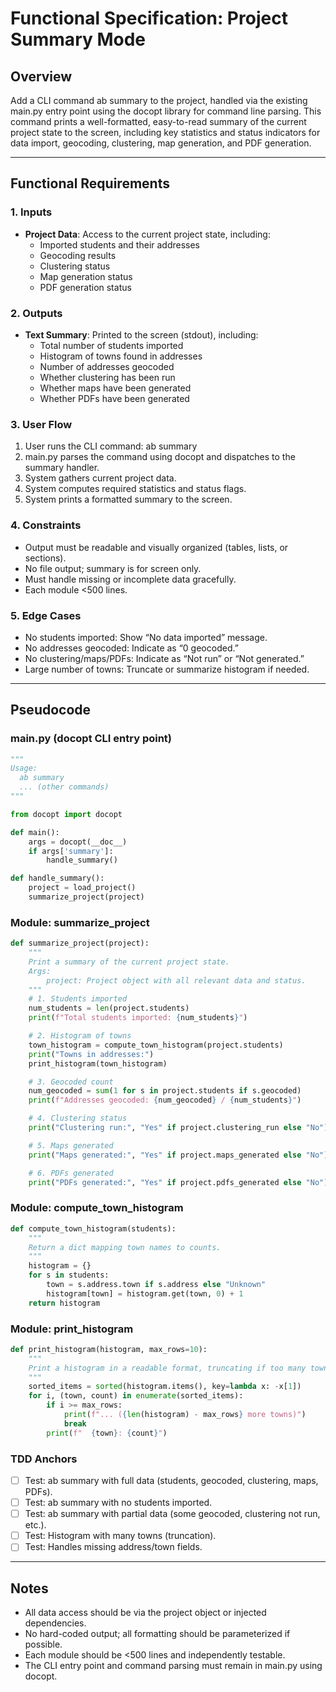 # Functional Specification: Project Summary Mode

## Overview
Add a CLI command ab summary to the project, handled via the existing main.py entry point using the docopt library for command line parsing. This command prints a well-formatted, easy-to-read summary of the current project state to the screen, including key statistics and status indicators for data import, geocoding, clustering, map generation, and PDF generation.

---

## Functional Requirements

### 1. Inputs
- **Project Data**: Access to the current project state, including:
  - Imported students and their addresses
  - Geocoding results
  - Clustering status
  - Map generation status
  - PDF generation status

### 2. Outputs
- **Text Summary**: Printed to the screen (stdout), including:
  - Total number of students imported
  - Histogram of towns found in addresses
  - Number of addresses geocoded
  - Whether clustering has been run
  - Whether maps have been generated
  - Whether PDFs have been generated

### 3. User Flow
1. User runs the CLI command: ab summary
2. main.py parses the command using docopt and dispatches to the summary handler.
3. System gathers current project data.
4. System computes required statistics and status flags.
5. System prints a formatted summary to the screen.

### 4. Constraints
- Output must be readable and visually organized (tables, lists, or sections).
- No file output; summary is for screen only.
- Must handle missing or incomplete data gracefully.
- Each module <500 lines.

### 5. Edge Cases
- No students imported: Show “No data imported” message.
- No addresses geocoded: Indicate as “0 geocoded.”
- No clustering/maps/PDFs: Indicate as “Not run” or “Not generated.”
- Large number of towns: Truncate or summarize histogram if needed.

---

## Pseudocode

### main.py (docopt CLI entry point)

```python
"""
Usage:
  ab summary
  ... (other commands)
"""

from docopt import docopt

def main():
    args = docopt(__doc__)
    if args['summary']:
        handle_summary()

def handle_summary():
    project = load_project()
    summarize_project(project)
```

### Module: summarize_project

```python
def summarize_project(project):
    """
    Print a summary of the current project state.
    Args:
        project: Project object with all relevant data and status.
    """
    # 1. Students imported
    num_students = len(project.students)
    print(f"Total students imported: {num_students}")

    # 2. Histogram of towns
    town_histogram = compute_town_histogram(project.students)
    print("Towns in addresses:")
    print_histogram(town_histogram)

    # 3. Geocoded count
    num_geocoded = sum(1 for s in project.students if s.geocoded)
    print(f"Addresses geocoded: {num_geocoded} / {num_students}")

    # 4. Clustering status
    print("Clustering run:", "Yes" if project.clustering_run else "No")

    # 5. Maps generated
    print("Maps generated:", "Yes" if project.maps_generated else "No")

    # 6. PDFs generated
    print("PDFs generated:", "Yes" if project.pdfs_generated else "No")
```

### Module: compute_town_histogram

```python
def compute_town_histogram(students):
    """
    Return a dict mapping town names to counts.
    """
    histogram = {}
    for s in students:
        town = s.address.town if s.address else "Unknown"
        histogram[town] = histogram.get(town, 0) + 1
    return histogram
```

### Module: print_histogram

```python
def print_histogram(histogram, max_rows=10):
    """
    Print a histogram in a readable format, truncating if too many towns.
    """
    sorted_items = sorted(histogram.items(), key=lambda x: -x[1])
    for i, (town, count) in enumerate(sorted_items):
        if i >= max_rows:
            print(f"... ({len(histogram) - max_rows} more towns)")
            break
        print(f"  {town}: {count}")
```

### TDD Anchors

- [ ] Test: ab summary with full data (students, geocoded, clustering, maps, PDFs).
- [ ] Test: ab summary with no students imported.
- [ ] Test: ab summary with partial data (some geocoded, clustering not run, etc.).
- [ ] Test: Histogram with many towns (truncation).
- [ ] Test: Handles missing address/town fields.

---

## Notes

- All data access should be via the project object or injected dependencies.
- No hard-coded output; all formatting should be parameterized if possible.
- Each module should be <500 lines and independently testable.
- The CLI entry point and command parsing must remain in main.py using docopt.